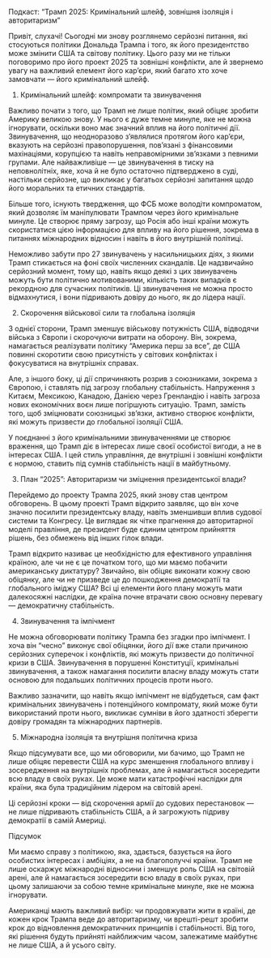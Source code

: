 Подкаст: “Трамп 2025: Кримінальний шлейф, зовнішня ізоляція і авторитаризм”  

Привіт, слухачі! Сьогодні ми знову розглянемо серйозні питання, які стосуються політики Дональда Трампа і того, як його президентство може змінити США та світову політику. Цього разу ми не тільки поговоримо про його проект 2025 та зовнішні конфлікти, але й звернемо увагу на важливий елемент його кар’єри, який багато хто хоче замовчати — його кримінальний шлейф.

1.  Кримінальний шлейф: компромати та звинувачення

Важливо почати з того, що Трамп не лише політик, який обіцяє зробити Америку великою знову. У нього є дуже темне минуле, яке не можна ігнорувати, оскільки воно має значний вплив на його політичні дії. Звинувачення, що неодноразово з’являлися протягом його кар’єри, вказують на серйозні правопорушення, пов’язані з фінансовими махінаціями, корупцією та навіть неправомірними зв’язками з певними групами. Але найважливіше — це звинувачення в тиску на неповнолітніх, яке, хоча й не було остаточно підтверджено в суді, настільки серйозне, що викликає у багатьох серйозні запитання щодо його моральних та етичних стандартів.

Більше того, існують твердження, що ФСБ може володіти компроматом, який дозволяє їм маніпулювати Трампом через його кримінальне минуле. Це створює пряму загрозу, що Росія або інші країни можуть скористатися цією інформацією для впливу на його рішення, зокрема в питаннях міжнародних відносин і навіть в його внутрішній політиці.

Неможливо забути про 27 звинувачень у насильницьких діях, з якими Трамп стикається на фоні своїх численних скандалів. Це надзвичайно серйозний момент, тому що, навіть якщо деякі з цих звинувачень можуть бути політично мотивованими, кількість таких випадків є рекордною для сучасних політиків. Ці звинувачення не можна просто відмахнутися, і вони підривають довіру до нього, як до лідера нації.

2.  Скорочення військової сили та глобальна ізоляція

З однієї сторони, Трамп зменшує військову потужність США, відводячи війська з Європи і скорочуючи витрати на оборону. Він, зокрема, намагається реалізувати політику “Америка перш за все”, де США повинні скоротити свою присутність у світових конфліктах і фокусуватися на внутрішніх справах.

Але, з іншого боку, ці дії спричиняють розрив з союзниками, зокрема з Європою, і ставлять під загрозу глобальну стабільність. Напруження з Китаєм, Мексикою, Канадою, Данією через Гренландію і навіть загроза нових економічних воєн лише погіршують ситуацію. Трамп, замість того, щоб зміцнювати союзницькі зв’язки, активно створює конфлікти, які можуть призвести до глобальної ізоляції США.

У поєднанні з його кримінальними звинуваченнями це створює враження, що Трамп діє в інтересах лише своєї особистої вигоди, а не в інтересах США. І цей стиль управління, де внутрішні і зовнішні конфлікти є нормою, ставить під сумнів стабільність нації в майбутньому.

3.  План “2025”: Авторитаризм чи зміцнення президентської влади?

Перейдемо до проекту Трампа 2025, який знову став центром обговорень. В цьому проекті Трамп відкрито заявляє, що він хоче значно посилити президентську владу, навіть зменшивши вплив судової системи та Конгресу. Це виглядає як чітке прагнення до авторитарної моделі правління, де президент буде єдиним центром прийняття рішень, без обмежень від інших гілок влади.

Трамп відкрито називає це необхідністю для ефективного управління країною, але чи не є це початком того, що ми маємо побачити американську диктатуру? Звичайно, він обіцяє виконати кожну свою обіцянку, але чи не призведе це до пошкодження демократії та глобального іміджу США? Всі ці елементи його плану можуть мати далекосяжні наслідки, де країна почне втрачати свою основну перевагу — демократичну стабільність.

4.  Звинувачення та імпічмент

Не можна обговорювати політику Трампа без згадки про імпічмент. І хоча він “чесно” виконує свої обіцянки, його дії вже стали причиною серйозних суперечок і конфліктів, які можуть призвести до політичної кризи в США. Звинувачення в порушенні Конституції, кримінальні звинувачення, а також намагання посилити власну владу можуть стати основою для подальших політичних процесів проти нього.

Важливо зазначити, що навіть якщо імпічмент не відбудеться, сам факт кримінальних звинувачень і потенційного компромату, який може бути використаний проти нього, викликає сумніви в його здатності зберегти довіру громадян та міжнародних партнерів.

5.  Міжнародна ізоляція та внутрішня політична криза

Якщо підсумувати все, що ми обговорили, ми бачимо, що Трамп не лише обіцяє перевести США на курс зменшення глобального впливу і зосередження на внутрішніх проблемах, але й намагається зосередити всю владу в своїх руках. Це може мати катастрофічні наслідки для країни, яка була традиційним лідером на світовій арені.

Ці серйозні кроки — від скорочення армії до судових перестановок — не лише підривають стабільність США, а й загрожують підриву демократії в самій Америці.

Підсумок

Ми маємо справу з політикою, яка, здається, базується на його особистих інтересах і амбіціях, а не на благополуччі країни. Трамп не лише оскаржує міжнародні відносини і зменшує роль США на світовій арені, але й намагається зосередити всю владу в своїх руках, при цьому залишаючи за собою темне кримінальне минуле, яке не можна ігнорувати.

Американці мають важливий вибір: чи продовжувати жити в країні, де кожен крок Трампа веде до авторитаризму, чи врешті-решт зробити крок до відновлення демократичних принципів і стабільності. Від того, які рішення будуть прийняті найближчим часом, залежатиме майбутнє не лише США, а й усього світу.